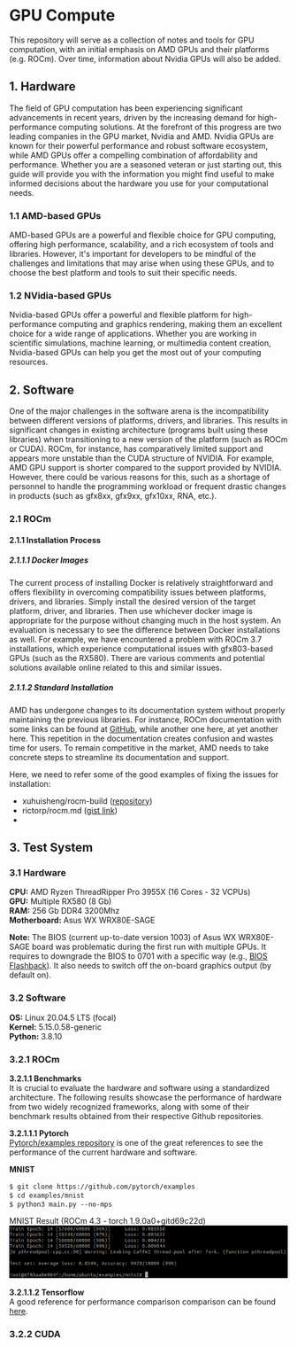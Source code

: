 # GPU Compute
This repository will serve as a collection of notes and tools for GPU computation, with an initial emphasis on AMD GPUs and their platforms (e.g. ROCm). Over time, information about Nvidia GPUs will also be added.

## 1. Hardware
The field of GPU computation has been experiencing significant advancements in recent years, driven by the increasing demand for high-performance computing solutions. At the forefront of this progress are two leading companies in the GPU market, Nvidia and AMD. Nvidia GPUs are known for their powerful performance and robust software ecosystem, while AMD GPUs offer a compelling combination of affordability and performance. Whether you are a seasoned veteran or just starting out, this guide will provide you with the information you might find useful to make informed decisions about the hardware you use for your computational needs.

### 1.1 AMD-based GPUs
AMD-based GPUs are a powerful and flexible choice for GPU computing, offering high performance, scalability, and a rich ecosystem of tools and libraries. However, it's important for developers to be mindful of the challenges and limitations that may arise when using these GPUs, and to choose the best platform and tools to suit their specific needs.

### 1.2 NVidia-based GPUs
Nvidia-based GPUs offer a powerful and flexible platform for high-performance computing and graphics rendering, making them an excellent choice for a wide range of applications. Whether you are working in scientific simulations, machine learning, or multimedia content creation, Nvidia-based GPUs can help you get the most out of your computing resources.

## 2. Software
One of the major challenges in the software arena is the incompatibility between different versions of platforms, drivers, and libraries. This results in significant changes in existing architecture (programs built using these libraries) when transitioning to a new version of the platform (such as ROCm or CUDA). ROCm, for instance, has comparatively limited support and appears more unstable than the CUDA structure of NVIDIA. For example, AMD GPU support is shorter compared to the support provided by NVIDIA. However, there could be various reasons for this, such as a shortage of personnel to handle the programming workload or frequent drastic changes in products (such as gfx8xx, gfx9xx, gfx10xx, RNA, etc.).

### 2.1 ROCm

#### 2.1.1 Installation Process
##### 2.1.1.1 Docker Images
The current process of installing Docker is relatively straightforward and offers flexibility in overcoming compatibility issues between platforms, drivers, and libraries. Simply install the desired version of the target platform, driver, and libraries. Then use whichever docker image is appropriate for the purpose without changing much in the host system. An evaluation is necessary to see the difference between Docker installations as well. For example, we have encountered a problem with ROCm 3.7 installations, which experience computational issues with gfx803-based GPUs (such as the RX580). There are various comments and potential solutions available online related to this and similar issues.

##### 2.1.1.2 Standard Installation
AMD has undergone changes to its documentation system without properly maintaining the previous libraries. For instance, ROCm documentation with some links can be found at [GitHub](https://github.com/RadeonOpenCompute/ROCm/), while another one here, at yet another here. This repetition in the documentation creates confusion and wastes time for users. To remain competitive in the market, AMD needs to take concrete steps to streamline its documentation and support.

Here, we need to refer some of the good examples of fixing the issues for installation:
- xuhuisheng/rocm-build ([repository](https://github.com/xuhuisheng/rocm-build))
- rictorp/rocm.md ([gist link](https://gist.github.com/rigtorp/d9483af100fb77cee57e4c9fa3c74245))
-

## 3. Test System
### 3.1 Hardware
**CPU:** AMD Ryzen ThreadRipper Pro 3955X (16 Cores - 32 VCPUs)  
**GPU:** Multiple RX580 (8 Gb)  
**RAM:** 256 Gb DDR4 3200Mhz  
**Motherboard:** Asus WX WRX80E-SAGE  

__Note:__ The BIOS (current up-to-date version 1003) of Asus WX WRX80E-SAGE board was problematic during the first run with multiple GPUs. It requires to downgrade the BIOS to 0701 with a specific way (e.g., [BIOS Flashback](https://www.youtube.com/watch?v=FPyElZcsW6o)). It also needs to switch off the on-board graphics output (by default on). 

### 3.2 Software
**OS:** Linux 20.04.5 LTS (focal)  
**Kernel:** 5.15.0.58-generic  
**Python:** 3.8.10

### 3.2.1 ROCm  

**3.2.1.1 Benchmarks**  
It is crucial to evaluate the hardware and software using a standardized architecture. The following results showcase the performance of hardware from two widely recognized frameworks, along with some of their benchmark results obtained from their respective Github repositories.

**3.2.1.1.1 Pytorch**  
[Pytorch/examples repository](https://github.com/pytorch/examples) is one of the great references to see the performance of the current hardware and software.  

__MNIST__  
```
$ git clone https://github.com/pytorch/examples
$ cd examples/mnist
$ python3 main.py --no-mps
```  
MNIST Result (ROCm 4.3 - torch 1.9.0a0+gitd69c22d)
![MNIST result rocm4.3](./images/mnist_rocm43.png)

**3.2.1.1.2 Tensorflow**  
A good reference for performance comparison comparison can be found [here](https://github.com/ROCmSoftwarePlatform/tensorflow-upstream/issues/173).
### 3.2.2 CUDA
